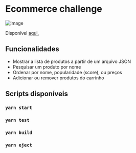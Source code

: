 # Ecommerce challenge

![image](https://user-images.githubusercontent.com/62727996/131280093-0bbcaa40-da99-4146-b05b-440ef34784d7.png)

Disponível [aqui.](https://ecommerce-challenge-nine.vercel.app/)

## Funcionalidades
- Mostrar a lista de produtos a partir de um arquivo JSON
- Pesquisar um produto por nome
- Ordenar por nome, popularidade (score), ou preços
- Adicionar ou remover produtos do carrinho

## Scripts disponíveis

### `yarn start`

### `yarn test`

### `yarn build`

### `yarn eject`

